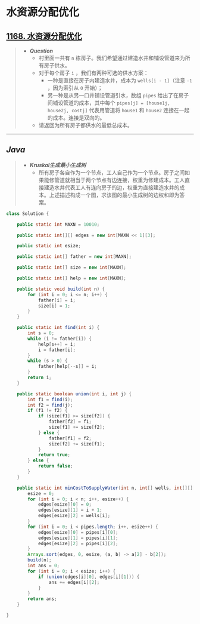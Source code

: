 # 水资源分配优化

## [1168. 水资源分配优化](https://leetcode.cn/problems/optimize-water-distribution-in-a-village/)

> - ***Question***
>   - 村里面一共有 `n` 栋房子。我们希望通过建造水井和铺设管道来为所有房子供水。
>   - 对于每个房子 `i` ，我们有两种可选的供水方案：
>     - 一种是直接在房子内建造水井，成本为 `wells[i - 1]`（注意 `-1` ，因为索引从 `0` 开始）；
>     - 另一种是从另一口井铺设管道引水，数组 `pipes` 给出了在房子间铺设管道的成本，其中每个 `pipes[j] = [house1j, house2j, costj]` 代表用管道将 `house1` 和 `house2` 连接在一起的成本。连接是双向的。
>   - 请返回为所有房子都供水的最低总成本。

---

## *Java*

> - ***Kruskal生成最小生成树***
>   - 所有房子各自作为一个节点，工人自己作为一个节点。房子之间如果能修管道就相当于两个节点有边连接，权重为修建成本。工人直接建造水井代表工人有连向房子的边，权重为直接建造水井的成本。上述描述构成一个图，求该图的最小生成树的边权和即为答案。

```java
class Solution {

    public static int MAXN = 10010;

    public static int[][] edges = new int[MAXN << 1][3];

    public static int esize;

    public static int[] father = new int[MAXN];

    public static int[] size = new int[MAXN];

    public static int[] help = new int[MAXN];

    public static void build(int n) {
        for (int i = 0; i <= n; i++) {
            father[i] = i;
            size[i] = 1;
        }
    }

    public static int find(int i) {
        int s = 0;
        while (i != father[i]) {
            help[s++] = i;
            i = father[i];
        }
        while (s > 0) {
            father[help[--s]] = i;
        }
        return i;
    }

    public static boolean union(int i, int j) {
        int f1 = find(i);
        int f2 = find(j);
        if (f1 != f2) {
            if (size[f1] >= size[f2]) {
                father[f2] = f1;
                size[f1] += size[f2];
            } else {
                father[f1] = f2;
                size[f2] += size[f1];
            }
            return true;
        } else {
            return false;
        }
    }

    public static int minCostToSupplyWater(int n, int[] wells, int[][] pipes) {
        esize = 0;
        for (int i = 0; i < n; i++, esize++) {
            edges[esize][0] = 0;
            edges[esize][1] = i + 1;
            edges[esize][2] = wells[i];
        }
        for (int i = 0; i < pipes.length; i++, esize++) {
            edges[esize][0] = pipes[i][0];
            edges[esize][1] = pipes[i][1];
            edges[esize][2] = pipes[i][2];
        }
        Arrays.sort(edges, 0, esize, (a, b) -> a[2] - b[2]);
        build(n);
        int ans = 0;
        for (int i = 0; i < esize; i++) {
            if (union(edges[i][0], edges[i][1])) {
                ans += edges[i][2];
            }
        }
        return ans;
    }

}
```

